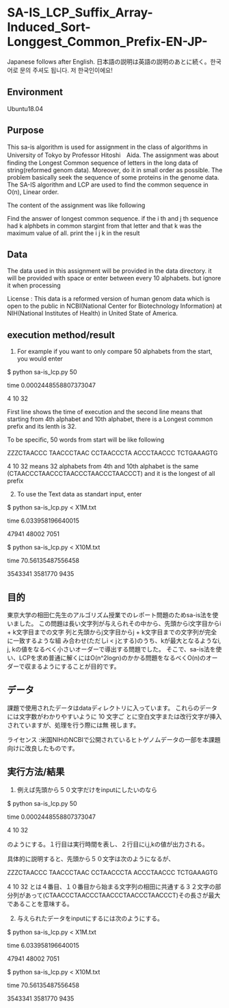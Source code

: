 # SA-IS_LCP_Suffix_Array-Induced_Sort-Longgest_Common_Prefix-EN-JP-

Japanese follows after English. 日本語の説明は英語の説明のあとに続く。한국어로 문의 주셔도 됩니다. 저 한국인이에요!


## Environment
Ubuntu18.04


## Purpose
This sa-is algorithm is used for assignment in the class of algorithms in University of Tokyo by Professor Hitoshi　Aida. 
The assignment was about finding the Longest Common sequence of letters in the long data of string(reformed genom data).
Moreover, do it in small order as possible. The problem basically seek the sequence of some proteins in the genome data.
The SA-IS algorithm and LCP are used to find the common sequence in O(n), Linear order.

The content of the assignment was like following

Find the answer of longest common sequence. if the i th and j th sequence had k alphbets in common stargint from that letter and that k was the maximum value of all. print the i j k in the result

## Data
The data used in this assignment will be provided in the data directory.
it will be provided with space or enter between every 10 alphabets. but ignore it when processing

License : This data is a reformed version of human genom data which is open to the public in NCBI(National Center for Biotechnology Information) at NIH(National Institutes of Health) in United State of America.

## execution method/result
1. For example if you want to only compare 50 alphabets from the start, you would enter

$ python sa-is_lcp.py 50

time 0.0002448558807373047

4 10 32

First line shows the time of execution and the second line means that starting from 4th alphabet and 10th alphabet, there is a Longest common prefix and its lenth is 32.

To be specific, 50 words from start will be like following

ZZZCTAACCC TAACCCTAAC CCTAACCCTA ACCCTAACCC TCTGAAAGTG

4 10 32 means 32 alphabets from 4th and 10th alphabet is the same (CTAACCCTAACCCTAACCCTAACCCTAACCCT) and it is the longest of all prefix

2. To use the Text data as standart input, enter

$ python sa-is_lcp.py < X1M.txt

time 6.033958196640015


47941 48002 7051

$ python sa-is_lcp.py < X10M.txt

time 70.56135487556458

3543341 3581770 9435

## 目的
東京大学の相田仁先生のアルゴリズム授業でのレポート問題のためsa-is法を使いました。
この問題は長い文字列が与えられその中から、先頭からi文字目からi + k文字目までの文字
列と先頭からj文字目からj + k文字目までの文字列が完全に一致するような組
み合わせ(ただしi < jとする)のうち、kが最大となるようなi, j, kの値をなるべく小さいオーダーで導出する問題でした。
そこで、sa-is法を使い、LCPを求め普通に解くにはO(n^2logn)のかかる問題をなるべくO(n)のオーダーで収まるようにすることが目的です。

## データ
課題で使用されたデータはdataディレクトリに入っています。
これらのデータには文字数がわかりやすいように 10 文字ご
とに空白文字または改行文字が挿入されていますが、処理を行う際には無
視します。

ライセンス :米国NIHのNCBIで公開されているヒトゲノムデータの一部を本課題向けに改良したものです。

## 実行方法/結果
1. 例えば先頭から５０文字だけをinputにしたいのなら

$ python sa-is_lcp.py 50

time 0.0002448558807373047

4 10 32

のようにする。１行目は実行時間を表し、２行目にi,j,kの値が出力される。

具体的に説明すると、先頭から５０文字は次のようになるが、

ZZZCTAACCC TAACCCTAAC CCTAACCCTA ACCCTAACCC TCTGAAAGTG

4 10 32 とは４番目、１０番目から始まる文字列の相田に共通する３２文字の部分列があって(CTAACCCTAACCCTAACCCTAACCCTAACCCT)その長さが最大であることを意味する。

2. 与えられたデータをinputにするには次のようにする。

$ python sa-is_lcp.py < X1M.txt

time 6.033958196640015

47941 48002 7051



$ python sa-is_lcp.py < X10M.txt

time 70.56135487556458

3543341 3581770 9435



